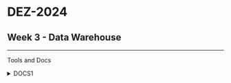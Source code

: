# DEZ-2024
## Week 3 - Data Warehouse










---
Tools and Docs

<details>
<summary>DOCS1</summary>      
  - [XYZ](https://url.com/) General
  - [XYW](url2) Lien 2
</details>

